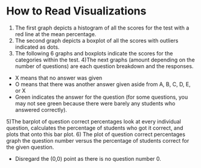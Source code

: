 # How to Read Visualizations
1) The first graph depicts a histogram of all the scores for the test with a red line at the mean percentage.
2) The second graph depicts a boxplot of all the scores with outliers indicated as dots.
3) The following 6 graphs and boxplots indicate the scores for the categories within the test.
4)The next graphs (amount depending on the number of questions) are each question breakdown and the responses.
 * X means that no answer was given
 * O means that there was another answer given aside from A, B, C, D, E, or X
 * Green indicates the answer for the question (for some questions, you may not see green because there were barely any students who answered correctly).

5)The barplot of question correct percentages look at every individual question, calculates the percentage of students who got it correct, and plots that onto this bar plot.
6) The plot of question correct percentages graph the question number versus the percentage of students correct for the given question.
* Disregard the (0,0) point as there is no question number 0.
